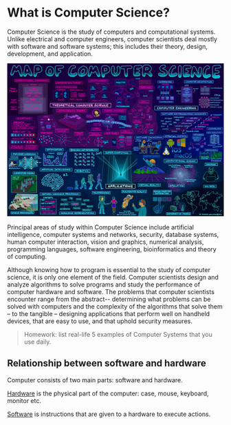 # What is Computer Science?

Computer Science is the study of computers and computational systems. Unlike electrical and computer engineers, computer scientists deal mostly with software and software systems; this includes their theory, design, development, and application.

![Map of computer science](./img/map.png)

Principal areas of study within Computer Science include artificial intelligence, computer systems and networks, security, database systems, human computer interaction, vision and graphics, numerical analysis, programming languages, software engineering, bioinformatics and theory of computing.

Although knowing how to program is essential to the study of computer science, it is only one element of the field. Computer scientists design and analyze algorithms to solve programs and study the performance of computer hardware and software. The problems that computer scientists encounter range from the abstract-- determining what problems can be solved with computers and the complexity of the algorithms that solve them – to the tangible – designing applications that perform well on handheld devices, that are easy to use, and that uphold security measures.


> Homework: list real-life 5 examples of Computer Systems that you use daily.

## Relationship between software and hardware

Computer consists of two main parts: software and hardware.

[Hardware](./1-Computer-Structure.md) is the physical part of the computer: case, mouse, keyboard, monitor etc.

[Software](./2-Computer-Software.md) is instructions that are given to a hardware to execute actions.